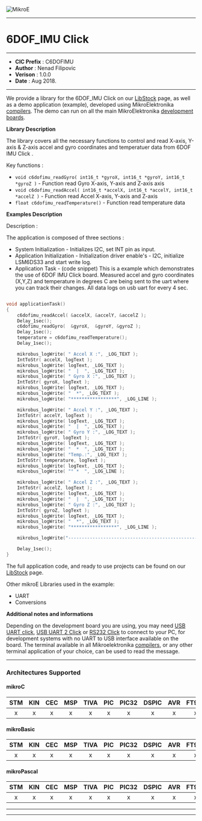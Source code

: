 ![MikroE](http://www.mikroe.com/img/designs/beta/logo_small.png)

---

# 6DOF_IMU Click

---

- **CIC Prefix**  : C6DOFIMU
- **Author**      : Nenad Filipovic
- **Verison**     : 1.0.0
- **Date**        : Aug 2018.

---

We provide a library for the 6DOF_IMU Click on our [LibStock](https://libstock.mikroe.com/projects/view/1541/6dof-imu-click-example) 
page, as well as a demo application (example), developed using MikroElektronika 
[compilers](http://shop.mikroe.com/compilers). The demo can run on all the main 
MikroElektronika [development boards](http://shop.mikroe.com/development-boards).

**Library Description**

The library covers all the necessary functions to control and read X-axis, Y-axis & Z-axis  accel and gyro coordinates and temperatuer data from 6DOF IMU Click .

Key functions :

- ``` void c6dofimu_readGyro( int16_t *gyroX, int16_t *gyroY, int16_t *gyroZ ) ``` - Function read Gyro X-axis, Y-axis and Z-axis axis
- ``` void c6dofimu_readAccel( int16_t *accelX, int16_t *accelY, int16_t *accelZ ) ``` - Function read Accel X-axis, Y-axis and Z-axis
- ``` float c6dofimu_readTemperature() ``` - Function read temperature data

**Examples Description**

Description :

The application is composed of three sections :

- System Initialization - Initializes I2C, set INT pin as input.
- Application Initialization - Initialization driver enable's - I2C, initialize LSM6DS33 and start write log.
- Application Task - (code snippet) This is a example which demonstrates the use of 6DOF IMU Click board.
     Measured accel and gyro coordinates (X,Y,Z) and temperature in degrees C are being sent to the uart where you can track their changes.
     All data logs on usb uart for every 4 sec.


```.c

void applicationTask()
{
    c6dofimu_readAccel( &accelX, &accelY, &accelZ );
    Delay_1sec();
    c6dofimu_readGyro(  &gyroX,  &gyroY, &gyroZ );
    Delay_1sec();
    temperature = c6dofimu_readTemperature();
    Delay_1sec();

    mikrobus_logWrite( " Accel X :", _LOG_TEXT );
    IntToStr( accelX, logText );
    mikrobus_logWrite( logText, _LOG_TEXT );
    mikrobus_logWrite( "  |  ", _LOG_TEXT );
    mikrobus_logWrite( " Gyro X :", _LOG_TEXT );
    IntToStr( gyroX, logText );
    mikrobus_logWrite( logText, _LOG_TEXT );
    mikrobus_logWrite( "  *", _LOG_TEXT );
    mikrobus_logWrite( "*****************", _LOG_LINE );

    mikrobus_logWrite( " Accel Y :", _LOG_TEXT );
    IntToStr( accelY, logText );
    mikrobus_logWrite( logText, _LOG_TEXT );
    mikrobus_logWrite( "  |  ", _LOG_TEXT );
    mikrobus_logWrite( " Gyro Y :", _LOG_TEXT );
    IntToStr( gyroY, logText );
    mikrobus_logWrite( logText, _LOG_TEXT );
    mikrobus_logWrite( "  *  ", _LOG_TEXT );
    mikrobus_logWrite( "Temp.:", _LOG_TEXT );
    IntToStr( temperature, logText );
    mikrobus_logWrite( logText, _LOG_TEXT );
    mikrobus_logWrite( "° *  ", _LOG_LINE );

    mikrobus_logWrite( " Accel Z :", _LOG_TEXT );
    IntToStr( accelZ, logText );
    mikrobus_logWrite( logText, _LOG_TEXT );
    mikrobus_logWrite( "  |  ", _LOG_TEXT );
    mikrobus_logWrite( " Gyro Z :", _LOG_TEXT );
    IntToStr( gyroZ, logText );
    mikrobus_logWrite( logText, _LOG_TEXT );
    mikrobus_logWrite( "  *", _LOG_TEXT );
    mikrobus_logWrite( "*****************", _LOG_LINE );

    mikrobus_logWrite("---------------------------------------------------------", _LOG_LINE);

    Delay_1sec();
}

```



The full application code, and ready to use projects can be found on our 
[LibStock](https://libstock.mikroe.com/projects/view/1541/6dof-imu-click-example) page.

Other mikroE Libraries used in the example:

- UART
- Conversions

**Additional notes and informations**

Depending on the development board you are using, you may need 
[USB UART click](http://shop.mikroe.com/usb-uart-click), 
[USB UART 2 Click](http://shop.mikroe.com/usb-uart-2-click) or 
[RS232 Click](http://shop.mikroe.com/rs232-click) to connect to your PC, for 
development systems with no UART to USB interface available on the board. The 
terminal available in all Mikroelektronika 
[compilers](http://shop.mikroe.com/compilers), or any other terminal application 
of your choice, can be used to read the message.

---
### Architectures Supported

#### mikroC

| STM | KIN | CEC | MSP | TIVA | PIC | PIC32 | DSPIC | AVR | FT90x |
|:-:|:-:|:-:|:-:|:-:|:-:|:-:|:-:|:-:|:-:|
| x | x | x | x | x | x | x | x | x | x |

#### mikroBasic

| STM | KIN | CEC | MSP | TIVA | PIC | PIC32 | DSPIC | AVR | FT90x |
|:-:|:-:|:-:|:-:|:-:|:-:|:-:|:-:|:-:|:-:|
| x | x | x | x | x | x | x | x | x | x |

#### mikroPascal

| STM | KIN | CEC | MSP | TIVA | PIC | PIC32 | DSPIC | AVR | FT90x |
|:-:|:-:|:-:|:-:|:-:|:-:|:-:|:-:|:-:|:-:|
| x | x | x | x | x | x | x | x | x | x |

---
---
